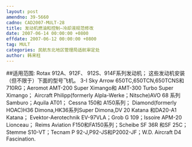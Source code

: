 ```yaml
---
layout: post
amendno: 39-5660
cadno: CAD2007-MULT-28
title: 发动机燃油和控制—冷却液规范修改
date: 2007-06-14 00:00:00 +0800
effdate: 2007-06-12 00:00:00 +0800
tag: MULT
categories: 民航东北地区管理局适航审定处
author: 韩来柱
---
```


##适用范围:
Rotax 912A、912F、 912S、914F系列发动机； 这些发动机安装（但不限于）下面的型号飞机。 3-I Sky Arrow 650TC,650TCN,650TCNS和710RG；Aeromot AMT-200 Super Ximango和 AMT-300 Turbo Super Ximango； Aircraft Philipp(formerly Alpla-Werke；Nitsche)AVO 68 系列 Samburo；Aquila AT01； Cessna 150和 A150系列； Diamond(formerly HOAC)H36 Dimona,HK36系列Super Dimona,DV 20 Katana 和DA20-A1 Katana； Evektor-Aerotechnik EV-97VLA；Grob G 109；Issoire APM-20 Lionceau； Reims Aviation F150和FA150系列；Scheibe SF 36R 和SF 25C；Stemme S10-VT；Tecnam P 92-J,P92-JS和P2002-JF；W.D. Aircraft D4 Fascination.

